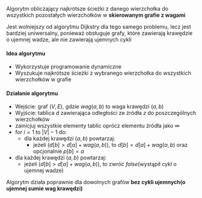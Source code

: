 Algorytm obliczający najkrótsze ścieżki z danego wierzchołka do wszystkich pozostałych wierzchołków w **skierowanym grafie z wagami**

Jest wolniejszy od algorytmu Dijkstry dla tego samego problemu, lecz jest bardziej uniwersalny, ponieważ obsługuje grafy, które zawierają krawędzie o ujemnej wadze, ale nie zawierają ujemnych cykli

#### Idea algorytmu
- Wykorzystuje programowanie dynamiczne
- Wyszukuje najkrótsze ścieżki z wybranego wierzchołka do wszystkich wierzchołków w grafie
#### Działanie algorytmu
- Wejście: graf $(V,E)$, gdzie $wag(a,b)$ to waga krawędzi $(a,b)$
- Wyjście: tablica $d$ zawierająca odległości ze źródła $z$ do poszczególnych wierzchołków
- zainicjuj wszystkie elementy tablic oprócz elementu źródła jako $∞$
- for $i=1$ to $|V|-1$ do:
	- dla każdej krawędzi $(a,b)$ powtarzaj:
		- jeżeli $(d[b]>d[a]+wag(a,b))$, to $d[b]=d[a]+wag(a,b)$ oraz opcjonalnie $p[b]=a$
- dla każdej krawędzi $(a,b)$ powtarzaj:
	- jeżeli $(d[b]>d[a]+wag(a,b))$, to zwróć $false$(wystąpił cykl o ujemnej wadze)

Algorytm działa poprawnie dla dowolnych grafów **bez cykli ujemnych(o ujemnej sumie wag krawędzi)**